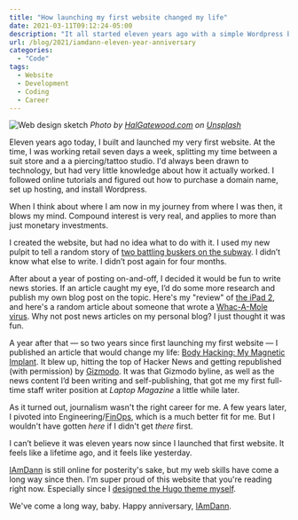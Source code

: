 ```yaml
---
title: "How launching my first website changed my life"
date: 2021-03-11T09:12:24-05:00
description: "It all started eleven years ago with a simple Wordpress blog."
url: /blog/2021/iamdann-eleven-year-anniversary
categories:
  - "Code"
tags:
  - Website
  - Development
  - Coding
  - Career
---
```

![Web design sketch](/images/blog/2021/03/web-design-sketch.jpg)
_Photo by [HalGatewood.com](https://halgatewood.com/) on [Unsplash](https://unsplash.com/@halacious)_


Eleven years ago today, I built and launched my very first website. At the time, I was working retail seven days a week, splitting my time between a suit store and a a piercing/tattoo studio. I'd always been drawn to technology, but had very little knowledge about how it actually worked. I followed online tutorials and figured out how to purchase a domain name, set up hosting, and install Wordpress.

When I think about where I am now in my journey from where I was then, it blows my mind. Compound interest is very real, and applies to more than just monetary investments.

I created the website, but had no idea what to do with it. I used my new pulpit to tell a random story of [two battling buskers on the subway](https://www.iamdann.com/2010/03/10/praise-the-lord). I didn’t know what else to write. I didn’t post again for four months.

After about a year of posting on-and-off, I decided it would be fun to write news stories. If an article caught my eye, I’d do some more research and publish my own blog post on the topic. Here's my "review" of [the iPad 2](https://www.iamdann.com/2011/03/03/the-ipad-2-not-that-exciting), and here's a random article about someone that wrote a [Whac-A-Mole virus](https://www.iamdann.com/2011/03/01/grand-whac-a-mole-sabotage). Why not post news articles on my personal blog? I just thought it was fun.

A year after that — so two years since first launching my first website — I published an article that would change my life: [Body Hacking: My Magnetic Implant](https://www.iamdann.com/2012/03/21/my-magnet-implant-body-modification). It blew up, hitting the top of Hacker News and getting republished (with permission) by [Gizmodo](https://gizmodo.com/i-have-a-magnet-implant-in-my-finger-5895555). It was that Gizmodo byline, as well as the news content I’d been writing and self-publishing, that got me my first full-time staff writer position at _Laptop Magazine_ a little while later.

As it turned out, journalism wasn't the right career for me. A few years later, I pivoted into Engineering/[FinOps](https://www.finops.org/), which is a much better fit for me. But I wouldn't have gotten _here_ if I didn't get _there_ first.

I can’t believe it was eleven years now since I launched that first website. It feels like a lifetime ago, and it feels like yesterday.

[IAmDann](https://iamdann.com) is still online for posterity's sake, but my web skills have come a long way since then. I'm super proud of this website that you're reading right now. Especially since I [designed the Hugo theme myself](https://github.com/dannberg/dannb-org).

We've come a long way, baby. Happy anniversary, [IAmDann](https://iamdann.com).
